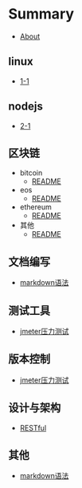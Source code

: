 # Summary

* [About](./README.md)

## linux

* [1-1](./linux/1-1.md)

## nodejs

* [2-1](./nodejs/2-1.md)

## 区块链

* bitcoin
  * [README](./区块链/bitcoin/README.md)
* eos
  * [README](./区块链/eos/README.md)
* ethereum
  * [README](./区块链/ethereum/README.md)
* 其他
  * [README](./区块链/其他/README.md)

## 文档编写

* [markdown语法](./文档编写/markdown语法.md)

## 测试工具

* [jmeter压力测试](./测试工具/jmeter压力测试.md)

## 版本控制

* [jmeter压力测试](./版本控制/jmeter压力测试.md)

## 设计与架构

* [RESTful](//chap01/1-1.md)

## 其他

* [markdown语法](qi-ta/markdownyu-fa.md)

